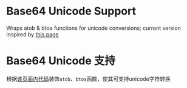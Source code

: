 # Base64 Unicode Support
Wraps atob & btoa functions for unicode conversions; current version inspired by [this page](https://base64.guru/developers/javascript/examples/unicode-strings)
# Base64 Unicode 支持
根据[该页面内代码](https://base64.guru/developers/javascript/examples/unicode-strings)装饰`atob`、`btoa`函数，使其可支持unicode字符转换